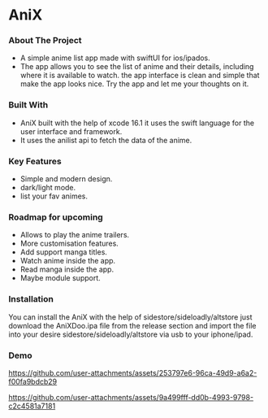 # AniX
### About The Project
* A simple anime list app made with swiftUI for ios/ipados.
* The app allows you to see the list of anime and their details, including where it is available to watch. the app interface is clean and simple that make the app looks nice. Try the app and let me your thoughts on it.
### Built With
* AniX built with the help of xcode 16.1 it uses the swift language for the user interface and framework.
* It uses the anilist api to fetch the data of the anime.
### Key Features 
* Simple and modern design.
* dark/light mode.
* list your fav animes.

### Roadmap for upcoming
* Allows to play the anime trailers.
* More customisation features.
* Add support manga titles.
* Watch anime inside the app.
* Read manga inside the app.
* Maybe module support.

### Installation
You can install the AniX with the help of sidestore/sideloadly/altstore just download the AniXDoo.ipa file from the release section and import the file into your desire sidestore/sideloadly/altstore via usb to your iphone/ipad. 
### Demo

https://github.com/user-attachments/assets/253797e6-96ca-49d9-a6a2-f00fa9bdcb29

https://github.com/user-attachments/assets/9a499fff-dd0b-4993-9798-c2c4581a7181


